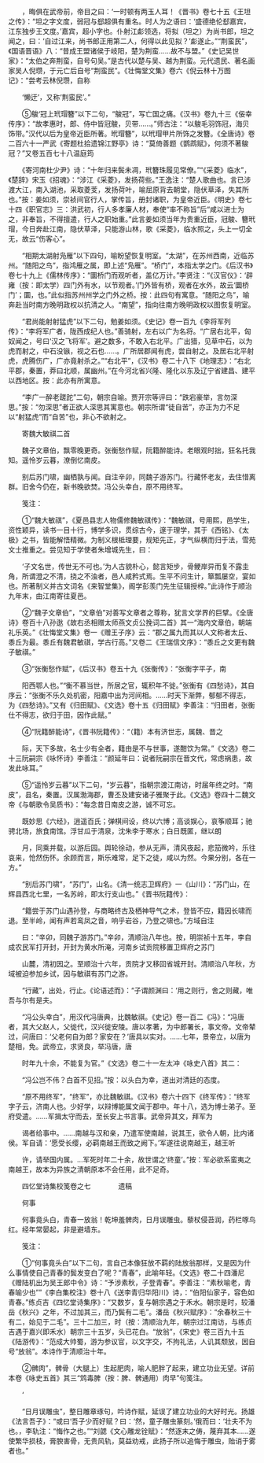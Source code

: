 <!-- { "loadSidebar": true } -->
　　，晦俱在武帝前，帝目之曰：‘一时顿有两玉人耳！《晋书》卷七十五《王坦之传》：“坦之字文度，弱冠与郄超俱有重名。时人为之语曰：‘盛德绝伦郄嘉宾，江东独步王文度。’嘉宾，超小字也。仆射江虨领选，将拟（坦之）为尚书郎，坦之闻之，曰：‘自过江来，尚书郎正用第二人，何得以此见拟？’虨遂止。”“荆蛮民”，《国语晋语》八：“昔成王盟诸侯于岐阳，楚为荆蛮……故不与盟。”《史记吴世家》：“太伯之奔荆蛮，自号句吴。”是古代以楚与吴、越为荆蛮。元代遗民、著名画家吴人倪瓒，于元亡后自号“荆蛮民”。《壮悔堂文集》卷六《倪云林十万图记》：“尝考云林倪瓒，自称

　　‘懒迂’，又称‘荆蛮民’。”

　　⑤鵔‘冠上玳瑁簪”以下二句，“鵔冠”，写亡国之痛。《汉书》卷九十三《佞幸传序》：“故孝惠时，郎、侍中皆冠鵔，贝带……。”师古注：“以鵔毛羽饰冠，海贝饰带。”汉代以后为皇帝近臣所著。玳瑁簪”，以玳瑁甲片所饰之发簪。《全唐诗》卷二百六十一严武《寄题杜拾遗锦江野亭》诗：“莫倚善题《鹦鹉赋》，何须不著鵔冠？”又卷五百七十八温庭筠

　　《寄河南杜少尹》诗：“十年归来鬓未凋，玳簪珠履见常僚。”“《采菱》临水”，《楚辞》宋玉《招魂》：“涉江《采菱》，发扬荷些。”王逸注：“楚人歌曲也。言已涉渡大江，南入湖池，采取菱芰，发扬荷叶，喻屈原背去朝堂，隐伏草泽，失其所也。”按：姜如须，崇祯间官行人，掌传旨，册封诸职，为皇帝近臣。《明史》卷七十四《职官志》三：洪武初，行人多孝廉人材，奉使“率不称旨”后“咸以进士为之，非奉旨，不得擅遣，行人之职始重。”此言姜如须当年为贵重近臣，冠鵔、簪玳瑁，今日奔赴江南，隐伏草泽，只能游山林，歌《采菱》，临水照之，头上一切全无，故云“伤客心”。

　　“相期太湖射凫雁”以下四句，喻盼望恢复明室。“太湖”，在苏州西南，近临苏州。“随阳之鸟”，指鸿雁之属，即上述“凫雁”。“桥门”，本指太学之门。《后汉书》卷七十九上《儒林传序》：“圜桥门而观听者，盖亿万计。”李贤注：“《汉官仪》：‘辟雍（按：即太学）四门外有水，以节观者。’门外皆有桥，观者在水外，故云‘圜桥门’；圜，也。”此似指苏州州学之门外之桥。按：此四句有寓意。“随阳之鸟”，喻奔赴当时南方晚明政权以抗清之人。“南望”，指向往南方晚明政权以图恢复明室。

　　“君尚能射射猛虎”以下二句，勉姜如须。《史记》卷一百九《李将军列传》：“李将军广者，陇西成纪人也。”善骑射，左右以广为名将。“广居右北平，匈奴闻之，号曰‘汉之飞将军’。避之数多，不敢入右北平。广出猎，见草中石，以为虎而射之，中石没镞，视之石也……。广所居郡闻有虎，尝自射之。及居右北平射虎，虎腾伤广，广亦竟射杀之。”“右北平”，《汉书》卷二十八下《地理志》：“右北平郡，秦置，莽曰北顺，属幽州。”在今河北省兴隆、隆化以东及辽宁省建昌、建平以西地区。按：此亦有所寓意。

　　“李广一醉老蹉跎”二句，朝宗自喻。贾开宗等评曰：“跌宕豪举，言勿深思。”按：“勿深思”者正欲人深思其寓意也。朝宗所谓“徒自苦”，亦正为力不足以“射猛虎”而“自苦”也，非心不欲射之。

　　寄魏大敏祺二首

　　魏子文章伯，飘零晚更奇。张衡愁作赋，阮籍醉能诗。老眼观时拙，狂名托我知。遥怜岁云暮，潦倒忆南皮。

　　别后苏门啸，幽栖孰与闻。自注辛卯，同魏子游苏门。行藏怀老友，去住惜离群。旧舍今仍在，新书晚欲焚。冯公头幸白，原不用终军。

　　笺注：

　　①“魏大敏祺”，《夏邑县志人物儒修魏敏祺传》：“魏敏祺，号用熙，邑学生，资性颖异，读书一目十行，博学多识，贯综古今，邃于理学，其于《西铭》、《太极》之书，皆能解悟精微。为制义根柢理要，规矩先正，才气纵横而归于法，雪苑文士推重之。尝见知于学使者朱增城先生，曰：

　　‘子文名世，传世无不可也。’为人古貌朴心，懿言矩步，骨鲠岸异而复不露圭角，所谓澄之不清，挠之不浊者，邑人咸矜式焉。生平不问生计，箪瓢屡空，宴如也。所著制义并古文词名《来智堂集》，阁学彭羡门先生征辑授梓。”此诗作于顺治九年末，由江南寄往夏邑。

　　②“魏子文章伯”，“文章伯”对善写文章者之尊称，犹言文学界的巨擘。《全唐诗》卷百十八孙逖《故右丞相赠太师燕文贞公挽词二首》其一“海内文章伯，朝端礼乐英。”《壮悔堂文集》卷一《赠王子序》云：“郡之属九而其以人文称者太丘、黍丘为最。黍丘有魏君敏祺，学古行高。”又卷二《王瑞信文序》：“黍丘之文更有魏子敏祺。”

　　③“张衡愁作赋”，《后汉书》卷五十九《张衡传》：“张衡字平子，南

　　阳西鄂人也。”“衡不慕当世，所居之官，辄积年不徙。”张衡有《四愁诗》，其自序云：“张衡不乐久处机密，阳嘉中出为河间相。……时天下渐弊，郁郁不得志，为《四愁诗》。”又有《归田赋》、《文选》卷十五《归田赋》李善注：“归田者，张衡仕不得志，欲归于田，因作此赋。”

　　④“阮籍醉能诗”，《晋书阮籍传》：“（籍）本有济世志，属魏、晋之

　　际，天下多故，名士少有全者，籍由是不与世事，遂酣饮为常。”《文选》卷二十三阮嗣宗《咏怀诗》李善注：“颜延年曰：说者阮嗣宗在晋文代，常虑祸患，故发此咏耳。”

　　⑤“遥怜岁云暮”以下二句，“岁云暮”，指朝宗渡江南访，时届年终之时。“南皮”，县名，秦置。汉属渤海郡，曹丕及建安诸子雅聚于此。《文选》卷四十二魏文帝《与朝歌令吴质书》：“每念昔日南皮之游，诚不可忘。

　　既妙思《六经》，逍遥百氏；弹棋间设，终以六博；高谈娱心，哀筝顺耳；驰骋北场，旅食南馆。浮甘瓜于清泉，沈朱李于寒水；白日既匿，继以朗

　　月，同乘并载，以游后园。舆轮徐动，参从无声，清风夜起，悲笳微吟，乐往哀来，怆然伤怀。余顾而言，斯乐难常，足下之徒，咸以为然。今果分别，各在一方。”

　　“别后苏门啸”，“苏门”，山名。《清一统志卫辉府》一《山川》：“苏门山，在辉县西北七里，一名苏岭，即太行支山也。”《晋书阮籍传》：

　　“籍尝于苏门山遇孙登，与商略终古及栖神导气之术，登皆不应，籍因长啸而退。至半岭，闻有声若鸾凤之音，响乎岩谷，乃登之啸也。”方域自注

　　曰：“辛卯，同魏子游苏门。”辛卯，清顺治八年也。按，明崇祯十五年，李自成农民军打开封，开封为黄水所淹，河南乡试贡院移置卫辉府之苏门

　　山麓，清初因之。至顺治十六年，贡院才又移回省城开封。清顺治八年秋，方域被迫参加乡试，因与敏祺有苏门之游。

　　“行藏”，出处，行止。《论语述而》：“子谓颜渊曰：‘用之则行，舍之则藏，唯吾与尔有是夫。

　　“冯公头幸白”，用汉代冯唐典，比魏敏祺。《史记》卷一百二《冯》：“冯唐者，其大父赵人，父徙代，汉兴徙安陵。唐以孝著，为中郎署长，事文帝。文帝辇过，问唐曰：‘父老何自为郎？家安在？’唐具以实对。……七年，景帝立，以唐为楚相，免。武帝立，求贤良，举冯唐，唐

　　时年九十余，不能复为官。”《文选》卷二十一左太冲《咏史八首》其二：

　　“冯公岂不伟？白首不见招。”按：以头白为幸，道出对清廷的态度。

　　“原不用终军”，“终军”，亦比魏敏祺。《汉书》卷六十四下《终军传》：“终军字子云，济南人也。少好学，以辩博能属文闻于郡中。年十八，选为博士弟子。至府受遣。……军揖太守而去，至长安上书言事。武帝异其文，拜军为

　　谒者给事中。……南越与汉和亲，乃遣军使南越，说其王，欲令人朝，比内诸侯。军自请：‘愿受长缨，必羁南越王而致之阙下。’军遂往说南越王，越王听

　　许，请举国内属。…军死时年二十余，故世谓之‘终童’。”按：军必欲系蛮夷之南越王，故本为异族之清朝原本不会任用，此不足奇。

　　四忆堂诗集校笺卷之七　　　　遗稿

　　何事

　　何事竟头白，青春一放翁！乾坤羞髀肉，日月误雕虫。藜杖侵苔润，药栏啄鸟红。经年常晏起，非是避墙东。

　　笺注：

　　①“何事竟头白”以下二句，言自己本像狂放不羁的陆放翁那样，又是因为什么事情使自己青春的鬓发变白了呢？“青春”，此喻年轻。《文选》卷二十四潘尼《赠陆机出为吴王郎中令》诗：“予涉素秋，子登青春”。李善注：“素秋喻老，青春喻少也””《李白集校注》卷十八《送李青归华阳川》诗，：“伯阳仙家子，容色如青春。”练贞吉《四忆堂诗集序》：“又数岁，复与朝宗遇之于禾水。朝宗是时，较潘岳《秋兴》之年，不过加其三，而乃鬓有二毛”。潘岳《秋兴赋序》：“余春秋三十有二，始见于二毛”。三十二加三，时（按：清顺治九年，朝宗过江南访，与练贞吉遇于嘉兴即禾水）朝宗三十五岁，头已花白。“放翁”，《宋史》卷三百九十五《陆游传》：“范成大帅蜀，游为参议官，以文字交，不拘礼法，人讥其颓放，因自号“放翁”。本诗作于清顺治十年。

　　②髀肉”，髀骨（大腿上）生起肥肉，喻人肥胖了起来，建立功业无望。详前本卷《咏史五首》其三“鸩毒脾（按：脾、髀通用）肉早”句笺注。

　　‘

　　“日月误雕虫”，整日雕章琢句，吟诗作赋，延误了建立功业的大好时光。扬雄《法言吾子》：“或曰‘吾子少而好赋？曰：‘然，童子雕虫篆刻。’俄而曰：‘壮夫不为也。，李轨注：“悔作之也。”“刘勰《文心雕龙铨赋》：“然逐末之俦，蔑弃其本……遂使繁华损枝，膏腴害骨，无贵风轨，莫益劝戒，此扬子所以追悔于雕虫，贻诮于雾者也。”

